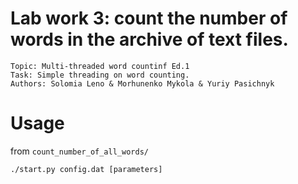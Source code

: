 # Lab work 3: count the number of words in the archive of text files.
    Topic: Multi-threaded word countinf Ed.1
    Task: Simple threading on word counting.
    Authors: Solomia Leno & Morhunenko Mykola & Yuriy Pasichnyk
# Usage
from `count_number_of_all_words/`
```$shell
./start.py config.dat [parameters]
```
# 
